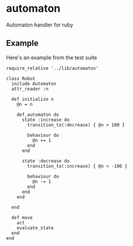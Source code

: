 automaton
=========

Automaton handler for ruby

Example
-------

Here's an example from the test suite

    require_relative '../lib/automaton'

    class Robot
      include Automaton
      attr_reader :n

      def initialize n
        @n = n

        def_automaton do
          state :increase do
            transition_to(:decrease) { @n > 100 } 

            behaviour do
              @n += 1
            end
          end

          state :decrease do
            transition_to(:increase) { @n < -100 }

            behaviour do
              @n -= 1
            end
          end
        end

      end

      def move
        act
        evaluate_state
      end
    end
    
